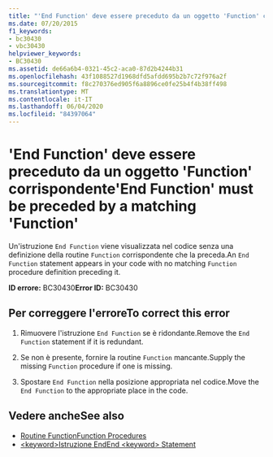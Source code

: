```yaml
---
title: "'End Function' deve essere preceduto da un oggetto 'Function' corrispondente"
ms.date: 07/20/2015
f1_keywords:
- bc30430
- vbc30430
helpviewer_keywords:
- BC30430
ms.assetid: de66a6b4-0321-45c2-aca0-87d2b4244b31
ms.openlocfilehash: 43f1088527d1968dfd5afdd695b2b7c72f976a2f
ms.sourcegitcommit: f8c270376ed905f6a8896ce0fe25b4f4b38ff498
ms.translationtype: MT
ms.contentlocale: it-IT
ms.lasthandoff: 06/04/2020
ms.locfileid: "84397064"
---
```

# <a name="end-function-must-be-preceded-by-a-matching-function"></a><span data-ttu-id="385dc-102">'End Function' deve essere preceduto da un oggetto 'Function' corrispondente</span><span class="sxs-lookup"><span data-stu-id="385dc-102">'End Function' must be preceded by a matching 'Function'</span></span>
<span data-ttu-id="385dc-103">Un'istruzione `End Function` viene visualizzata nel codice senza una definizione della routine `Function` corrispondente che la preceda.</span><span class="sxs-lookup"><span data-stu-id="385dc-103">An `End Function` statement appears in your code with no matching `Function` procedure definition preceding it.</span></span>  
  
 <span data-ttu-id="385dc-104">**ID errore:** BC30430</span><span class="sxs-lookup"><span data-stu-id="385dc-104">**Error ID:** BC30430</span></span>  
  
## <a name="to-correct-this-error"></a><span data-ttu-id="385dc-105">Per correggere l'errore</span><span class="sxs-lookup"><span data-stu-id="385dc-105">To correct this error</span></span>  
  
1. <span data-ttu-id="385dc-106">Rimuovere l'istruzione `End Function` se è ridondante.</span><span class="sxs-lookup"><span data-stu-id="385dc-106">Remove the `End Function` statement if it is redundant.</span></span>  
  
2. <span data-ttu-id="385dc-107">Se non è presente, fornire la routine `Function` mancante.</span><span class="sxs-lookup"><span data-stu-id="385dc-107">Supply the missing `Function` procedure if one is missing.</span></span>  
  
3. <span data-ttu-id="385dc-108">Spostare `End Function` nella posizione appropriata nel codice.</span><span class="sxs-lookup"><span data-stu-id="385dc-108">Move the `End Function` to the appropriate place in the code.</span></span>  
  
## <a name="see-also"></a><span data-ttu-id="385dc-109">Vedere anche</span><span class="sxs-lookup"><span data-stu-id="385dc-109">See also</span></span>

- [<span data-ttu-id="385dc-110">Routine Function</span><span class="sxs-lookup"><span data-stu-id="385dc-110">Function Procedures</span></span>](../programming-guide/language-features/procedures/function-procedures.md)
- [<span data-ttu-id="385dc-111">\<keyword>Istruzione End</span><span class="sxs-lookup"><span data-stu-id="385dc-111">End \<keyword> Statement</span></span>](../language-reference/statements/end-keyword-statement.md)
